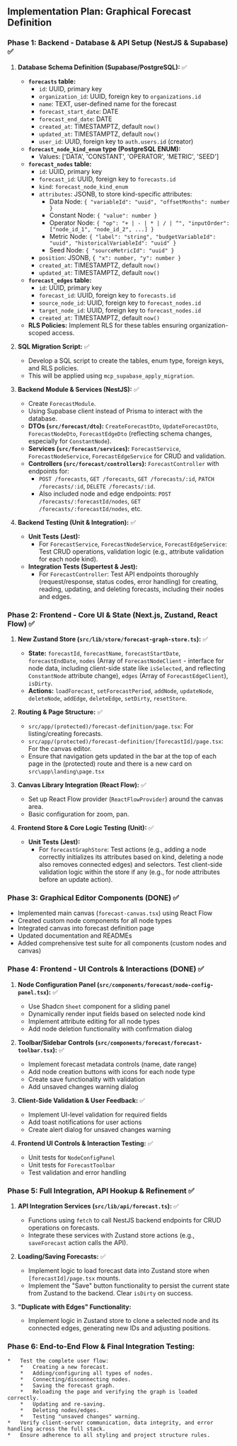 ## Implementation Plan: Graphical Forecast Definition

### Phase 1: Backend - Database & API Setup (NestJS & Supabase) ✅

1.  **Database Schema Definition (Supabase/PostgreSQL):** ✅
    *   **`forecasts` table:**
        *   `id`: UUID, primary key
        *   `organization_id`: UUID, foreign key to `organizations.id`
        *   `name`: TEXT, user-defined name for the forecast
        *   `forecast_start_date`: DATE
        *   `forecast_end_date`: DATE
        *   `created_at`: TIMESTAMPTZ, default `now()`
        *   `updated_at`: TIMESTAMPTZ, default `now()`
        *   `user_id`: UUID, foreign key to `auth.users.id` (creator)
    *   **`forecast_node_kind_enum` type (PostgreSQL ENUM):**
        *   Values: ['DATA', 'CONSTANT', 'OPERATOR', 'METRIC', 'SEED']
    *   **`forecast_nodes` table:**
        *   `id`: UUID, primary key
        *   `forecast_id`: UUID, foreign key to `forecasts.id`
        *   `kind`: `forecast_node_kind_enum`
        *   `attributes`: JSONB, to store kind-specific attributes:
            *   Data Node: `{ "variableId": "uuid", "offsetMonths": number }`
            *   Constant Node: `{ "value": number }` 
            *   Operator Node: `{ "op": "+ | - | * | / | ^", "inputOrder": ["node_id_1", "node_id_2", ...] }`
            *   Metric Node: `{ "label": "string", "budgetVariableId": "uuid", "historicalVariableId": "uuid" }`
            *   Seed Node: `{ "sourceMetricId": "uuid" }`
        *   `position`: JSONB, `{ "x": number, "y": number }`
        *   `created_at`: TIMESTAMPTZ, default `now()`
        *   `updated_at`: TIMESTAMPTZ, default `now()`
    *   **`forecast_edges` table:**
        *   `id`: UUID, primary key
        *   `forecast_id`: UUID, foreign key to `forecasts.id`
        *   `source_node_id`: UUID, foreign key to `forecast_nodes.id`
        *   `target_node_id`: UUID, foreign key to `forecast_nodes.id`
        *   `created_at`: TIMESTAMPTZ, default `now()`
    *   **RLS Policies:** Implement RLS for these tables ensuring organization-scoped access.

2.  **SQL Migration Script:** ✅
    *   Develop a SQL script to create the tables, enum type, foreign keys, and RLS policies.
    *   This will be applied using `mcp_supabase_apply_migration`.

3.  **Backend Module & Services (NestJS):** ✅
    *   Create `ForecastModule`.
    *   Using Supabase client instead of Prisma to interact with the database.
    *   **DTOs (`src/forecast/dto`):** `CreateForecastDto`, `UpdateForecastDto`, `ForecastNodeDto`, `ForecastEdgeDto` (reflecting schema changes, especially for `ConstantNode`).
    *   **Services (`src/forecast/services`):** `ForecastService`, `ForecastNodeService`, `ForecastEdgeService` for CRUD and validation.
    *   **Controllers (`src/forecast/controllers`):** `ForecastController` with endpoints for:
        *   `POST /forecasts`, `GET /forecasts`, `GET /forecasts/:id`, `PATCH /forecasts/:id`, `DELETE /forecasts/:id`.
        *   Also included node and edge endpoints: `POST /forecasts/:forecastId/nodes`, `GET /forecasts/:forecastId/nodes`, etc.

4.  **Backend Testing (Unit & Integration):** ✅
    *   **Unit Tests (Jest):**
        *   For `ForecastService`, `ForecastNodeService`, `ForecastEdgeService`: Test CRUD operations, validation logic (e.g., attribute validation for each node kind).
    *   **Integration Tests (Supertest & Jest):**
        *   For `ForecastController`: Test API endpoints thoroughly (request/response, status codes, error handling) for creating, reading, updating, and deleting forecasts, including their nodes and edges.

### Phase 2: Frontend - Core UI & State (Next.js, Zustand, React Flow) ✅

1.  **New Zustand Store (`src/lib/store/forecast-graph-store.ts`):** ✅
    *   **State:** `forecastId`, `forecastName`, `forecastStartDate`, `forecastEndDate`, `nodes` (Array of `ForecastNodeClient` - interface for node data, including client-side state like `isSelected`, and reflecting `ConstantNode` attribute change), `edges` (Array of `ForecastEdgeClient`), `isDirty`.
    *   **Actions:** `loadForecast`, `setForecastPeriod`, `addNode`, `updateNode`, `deleteNode`, `addEdge`, `deleteEdge`, `setDirty`, `resetStore`.

2.  **Routing & Page Structure:** ✅
    *   `src/app/(protected)/forecast-definition/page.tsx`: For listing/creating forecasts.
    *   `src/app/(protected)/forecast-definition/[forecastId]/page.tsx`: For the canvas editor.
    *   Ensure that navigation gets updated in the bar at the top of each page in the (protected) route and there is a new card on `src\app\landing\page.tsx` 

3.  **Canvas Library Integration (React Flow):** ✅
    *   Set up React Flow provider (`ReactFlowProvider`) around the canvas area.
    *   Basic configuration for zoom, pan.

4.  **Frontend Store & Core Logic Testing (Unit):** ✅
    *   **Unit Tests (Jest):**
        *   For `forecastGraphStore`: Test actions (e.g., adding a node correctly initializes its attributes based on kind, deleting a node also removes connected edges) and selectors. Test client-side validation logic within the store if any (e.g., for node attributes before an update action).

### Phase 3: Graphical Editor Components (DONE) ✅

- Implemented main canvas (`forecast-canvas.tsx`) using React Flow
- Created custom node components for all node types
- Integrated canvas into forecast definition page
- Updated documentation and READMEs
- Added comprehensive test suite for all components (custom nodes and canvas)

### Phase 4: Frontend - UI Controls & Interactions (DONE) ✅

1.  **Node Configuration Panel (`src/components/forecast/node-config-panel.tsx`):** ✅
    *   Use Shadcn `Sheet` component for a sliding panel
    *   Dynamically render input fields based on selected node kind
    *   Implement attribute editing for all node types
    *   Add node deletion functionality with confirmation dialog

2.  **Toolbar/Sidebar Controls (`src/components/forecast/forecast-toolbar.tsx`):** ✅
    *   Implement forecast metadata controls (name, date range)
    *   Add node creation buttons with icons for each node type
    *   Create save functionality with validation
    *   Add unsaved changes warning dialog

3.  **Client-Side Validation & User Feedback:** ✅
    *   Implement UI-level validation for required fields
    *   Add toast notifications for user actions
    *   Create alert dialog for unsaved changes warning

4.  **Frontend UI Controls & Interaction Testing:** ✅
    *   Unit tests for `NodeConfigPanel`
    *   Unit tests for `ForecastToolbar`
    *   Test validation and error handling

### Phase 5: Full Integration, API Hookup & Refinement ✅

1.  **API Integration Services (`src/lib/api/forecast.ts`):** ✅
    *   Functions using `fetch` to call NestJS backend endpoints for CRUD operations on forecasts.
    *   Integrate these services with Zustand store actions (e.g., `saveForecast` action calls the API).

2.  **Loading/Saving Forecasts:** ✅
    *   Implement logic to load forecast data into Zustand store when `[forecastId]/page.tsx` mounts.
    *   Implement the "Save" button functionality to persist the current state from Zustand to the backend. Clear `isDirty` on success.

3.  **"Duplicate with Edges" Functionality:** 
    *   Implement logic in Zustand store to clone a selected node and its connected edges, generating new IDs and adjusting positions.

### Phase 6: End-to-End Flow & Final Integration Testing:
    *   Test the complete user flow:
        *   Creating a new forecast.
        *   Adding/configuring all types of nodes.
        *   Connecting/disconnecting nodes.
        *   Saving the forecast graph.
        *   Reloading the page and verifying the graph is loaded correctly.
        *   Updating and re-saving.
        *   Deleting nodes/edges.
        *   Testing "unsaved changes" warning.
    *   Verify client-server communication, data integrity, and error handling across the full stack.
    *   Ensure adherence to all styling and project structure rules. 